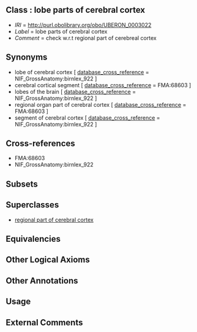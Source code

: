 
## Class : lobe parts of cerebral cortex

 * *IRI* = http://purl.obolibrary.org/obo/UBERON_0003022
 * *Label* = lobe parts of cerebral cortex
 * *Comment* = check w.r.t regional part of cerebreal cortex

## Synonyms

 * lobe of cerebral cortex [ [database_cross_reference](../../ef/oboInOwl#hasDbXref.md) = NIF_GrossAnatomy:birnlex_922 ]
 * cerebral cortical segment [ [database_cross_reference](../../ef/oboInOwl#hasDbXref.md) = FMA:68603 ]
 * lobes of the brain [ [database_cross_reference](../../ef/oboInOwl#hasDbXref.md) = NIF_GrossAnatomy:birnlex_922 ]
 * regional organ part of cerebral cortex [ [database_cross_reference](../../ef/oboInOwl#hasDbXref.md) = FMA:68603 ]
 * segment of cerebral cortex [ [database_cross_reference](../../ef/oboInOwl#hasDbXref.md) = NIF_GrossAnatomy:birnlex_922 ]

## Cross-references

 * FMA:68603
 * NIF_GrossAnatomy:birnlex_922

## Subsets


## Superclasses

 * [regional part of cerebral cortex](../../UBERON/19/UBERON_0002619.md)

## Equivalencies


## Other Logical Axioms


## Other Annotations


## Usage


## External Comments

